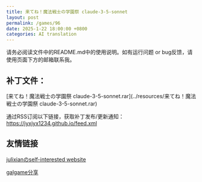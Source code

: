 ```yaml
---
title: 来てね！魔法戦士の学園祭 claude-3-5-sonnet
layout: post
permalink: /games/96
date: 2025-1-22 18:00:00 +0800
categories: AI translation
---
```



请务必阅读文件中的README.md中的使用说明。如有运行问题 or bug反馈，请使用页面下方的邮箱联系我。

## 补丁文件：

[来てね！魔法戦士の学園祭 claude-3-5-sonnet.rar](../resources/来てね！魔法戦士の学園祭 claude-3-5-sonnet.rar)

 

通过RSS订阅以下链接，获取补丁发布/更新通知：https://jyxjyx1234.github.io/feed.xml

## 友情链接

[julixianのself-interested website](https://julixian-siw.worldsystem.top/) 

[galgame分享](https://t.me/galgpt)